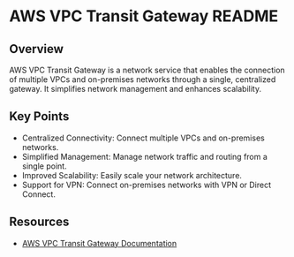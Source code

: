 # AWS VPC Transit Gateway README

## Overview

AWS VPC Transit Gateway is a network service that enables the connection of multiple VPCs and on-premises networks through a single, centralized gateway. It simplifies network management and enhances scalability.
## Key Points

   - Centralized Connectivity: Connect multiple VPCs and on-premises networks.
   - Simplified Management: Manage network traffic and routing from a single point.
   - Improved Scalability: Easily scale your network architecture.
   - Support for VPN: Connect on-premises networks with VPN or Direct Connect.

## Resources

- [AWS VPC Transit Gateway Documentation](https://docs.aws.amazon.com/vpc/latest/tgw/what-is-transit-gateway.html)


